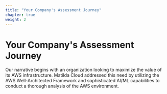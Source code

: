 ```yaml
---
title: "Your Company's Assessment Journey"
chapter: true
weight: 2
---
```


# Your Company's Assessment Journey 

Our narrative begins with an organization looking to maximize the value of its AWS infrastructure. Matilda Cloud addressed this need by utilizing the AWS Well-Architected Framework and sophisticated AI/ML capabilities to conduct a thorough analysis of the AWS environment.

